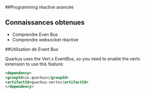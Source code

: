 ##Programming réactive avancée

## Connaissances obtenues
* Comprendre Even Bus
* Comprendre websocket réactive

##Utilisation de Event Bus

Quarkus uses the Vert.x EventBus, so you need to enable the vertx extension to use this feature:

```xml
<dependency>
<groupId>io.quarkus</groupId>
<artifactId>quarkus-vertx</artifactId>
</dependency>
```